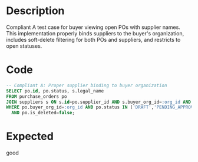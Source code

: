 # Description
Compliant A test case for buyer viewing open POs with supplier names. This implementation properly binds suppliers to the buyer's organization, includes soft-delete filtering for both POs and suppliers, and restricts to open statuses.

# Code
```sql
-- Compliant A: Proper supplier binding to buyer organization
SELECT po.id, po.status, s.legal_name
FROM purchase_orders po
JOIN suppliers s ON s.id=po.supplier_id AND s.buyer_org_id=:org_id AND s.is_deleted=false
WHERE po.buyer_org_id=:org_id AND po.status IN ('DRAFT','PENDING_APPROVAL','APPROVED')
  AND po.is_deleted=false;
```

# Expected
good